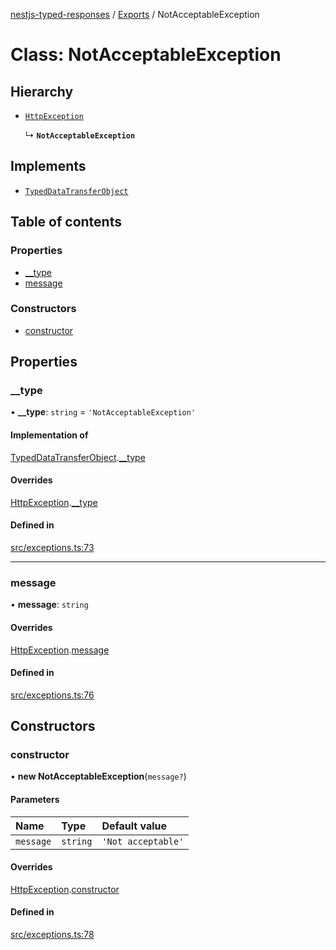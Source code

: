 [nestjs-typed-responses](../README.md) / [Exports](../modules.md) / NotAcceptableException

# Class: NotAcceptableException

## Hierarchy

- [`HttpException`](HttpException.md)

  ↳ **`NotAcceptableException`**

## Implements

- [`TypedDataTransferObject`](../interfaces/TypedDataTransferObject.md)

## Table of contents

### Properties

- [\_\_type](NotAcceptableException.md#__type)
- [message](NotAcceptableException.md#message)

### Constructors

- [constructor](NotAcceptableException.md#constructor)

## Properties

### \_\_type

• **\_\_type**: `string` = `'NotAcceptableException'`

#### Implementation of

[TypedDataTransferObject](../interfaces/TypedDataTransferObject.md).[__type](../interfaces/TypedDataTransferObject.md#__type)

#### Overrides

[HttpException](HttpException.md).[__type](HttpException.md#__type)

#### Defined in

[src/exceptions.ts:73](https://github.com/igrek8/nestjs-typed-responses/blob/e755f00/src/exceptions.ts#L73)

___

### message

• **message**: `string`

#### Overrides

[HttpException](HttpException.md).[message](HttpException.md#message)

#### Defined in

[src/exceptions.ts:76](https://github.com/igrek8/nestjs-typed-responses/blob/e755f00/src/exceptions.ts#L76)

## Constructors

### constructor

• **new NotAcceptableException**(`message?`)

#### Parameters

| Name | Type | Default value |
| :------ | :------ | :------ |
| `message` | `string` | `'Not acceptable'` |

#### Overrides

[HttpException](HttpException.md).[constructor](HttpException.md#constructor)

#### Defined in

[src/exceptions.ts:78](https://github.com/igrek8/nestjs-typed-responses/blob/e755f00/src/exceptions.ts#L78)
